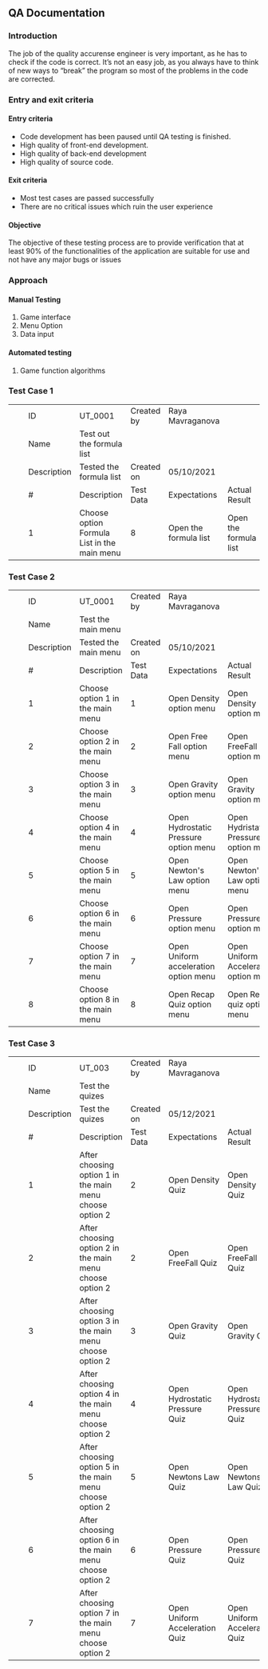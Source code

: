 ## QA Documentation
### Introduction
The job of the quality accurense engineer is very important, as he has to check if the code is correct. It’s not an easy job, as you always have to think of new ways to “break” the program so most of the problems in the code are corrected.
### Entry and exit criteria
#### Entry criteria
<ul>
<li>Code development has been paused until QA testing is finished.</li>
<li>High quality of front-end development.</li>
<li>High quality of back-end development</li>
<li>High quality of source code.</li>
</ul>

#### Exit criteria
<ul>
<li>Most test cases are passed successfully</li>
<li>There are no critical issues which ruin the user experience</li>
</ul>

#### Objective
The objective of these testing process are to provide verification
that at least 90% of the functionalities of the application are
suitable for use and not have any major bugs or issues

### Approach
#### Manual Testing
<ol>
<li>Game interface</li>
<li>Menu Option</li>
<li>Data input</li>
</ol>

#### Automated testing

<ol>
<li>Game function algorithms</li>
</ol>

### Test Case 1
| | | | | | | | |
|-|-|-|-|-|-|-|-|
| | |ID|UT_0001|Created by|Raya Mavraganova| | |
| | |Name|Test out the formula list| | | | |
| | |Description|Tested the formula list|Created on|05/10/2021| | |
| | |#|Description|Test Data|Expectations|Actual Result|Status|
| | |1|Choose option Formula List in the main menu|8|Open the formula list|Open the formula list|PASSED|

### Test Case 2
| | | | | | | | |
|-|-|-|-|-|-|-|-|
| | |ID|UT_0001|Created by|Raya Mavraganova| | |
| | |Name|Test the main menu| | | | |
| | |Description|Tested the main menu|Created on|05/10/2021| | |
| | |#|Description|Test Data|Expectations|Actual Result|Status|
| | |1|Choose option 1 in the main menu|1|Open Density option menu|Open Density option menu|PASSED|
| | |2|Choose option 2 in the main menu|2|Open Free Fall option menu|Open FreeFall option menu|PASSED|
| | |3|Choose option 3 in the main menu|3|Open Gravity option menu|Open Gravity option menu|Passed|
| | |4|Choose option 4 in the main menu|4|Open Hydrostatic Pressure option menu|Open Hydristatic Pressure option menu|Passed|
| | |5|Choose option 5 in the main menu|5|Open Newton's Law option menu|Open Newton's Law option menu|Passed|
| | |6|Choose option 6 in the main menu|6|Open Pressure option menu|Open Pressure option menu|Passed|
| | |7|Choose option 7 in the main menu|7|Open Uniform acceleration option menu|Open Uniform Acceleration option menu|Passed|
| | |8|Choose option 8 in the main menu|8|Open Recap Quiz option menu|Open Recap quiz option menu|Passed|
### Test Case 3
| | | | | | | | |
|-|-|-|-|-|-|-|-|
| | |ID|UT_003|Created by|Raya Mavraganova| | |
| | |Name|Test the quizes| | | | |
| | |Description|Test the quizes|Created on|05/12/2021| | |
| | |#|Description|Test Data|Expectations|Actual Result|Status|
| | |1|After choosing option 1 in the main menu choose option 2|2|Open Density Quiz|Open Density Quiz|PASSED|
| | |2|After choosing option 2 in the main menu choose option 2|2|Open FreeFall Quiz|Open FreeFall Quiz|PASSED|
| | |3|After choosing option 3 in the main menu choose option 2|3|Open Gravity Quiz|Open Gravity Quiz|PASSED|
| | |4|After choosing option 4 in the main menu choose option 2|4|Open Hydrostatic Pressure Quiz|Open Hydrostatic Pressure Quiz|PASSED|
| | |5|After choosing option 5 in the main menu choose option 2|5|Open Newtons Law Quiz|Open Newtons Law Quiz|PASSED|
| | |6|After choosing option 6 in the main menu choose option 2|6|Open Pressure Quiz|Open Pressure Quiz|PASSED|
| | |7|After choosing option 7 in the main menu choose option 2|7|Open Uniform Acceleration Quiz|Open Uniform Acceleration Quiz|PASSED|